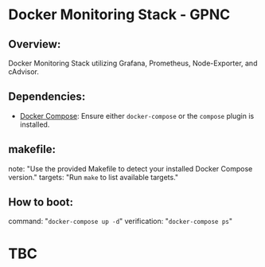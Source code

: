 # Docker Monitoring Stack - GPNC

## Overview: 
  Docker Monitoring Stack utilizing Grafana, Prometheus, Node-Exporter, and cAdvisor.

## Dependencies:
  - [Docker Compose](https://docs.docker.com/compose/install/linux/): Ensure either `docker-compose` or the `compose` plugin is installed.

## makefile:
  note: "Use the provided Makefile to detect your installed Docker Compose version."
  targets: "Run `make` to list available targets."

## How to boot:
  command: "`docker-compose up -d`"
  verification: "`docker-compose ps`"

# TBC

